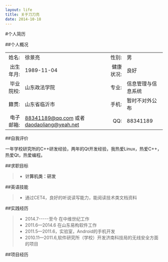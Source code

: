 ```yaml
---
layout: life
title: 关于刀刀亮
date: 2014-10-18
---
```


#个人简历

##个人概况

|    |    |    |    |
| ------: | :------ | ------: | :-----|
| 姓名:|徐景亮 | 性别:|男|
| 出生年月:|1989-11-04| 健康状况:|良好|
| 毕业院校:|山东政法学院| 专业:|信息管理与信息系统|
| 籍贯:|山东省临沂市| 手机:|暂时不对外公布|
| 电子邮箱:| [88341189@qq.com](88341189@qq.com) 或者 [daodaoliang@yeah.net](daodaoliang@yeah.net)| QQ:|88341189|

##自我评价

一年学校研究所的C++研发经验，两年的Qt开发经验，我热爱Linux，热爱C++，热爱Qt，热爱编程。

##求职目标

> * **计算机类：研发**

##英语技能

> * 通过CET4，良好的听说读写能力，能阅读技术类文档资料

##实践经历

> * 2014.7-----至今    在中维世纪工作
> * 2011.6—2014.6   在山东易构软件工作
> * 2011.5—2011.6，实验室，Android的手机开发
> * 2010.11—2011.6,软件研究所（学校）开发济南科技局的无线安全方面的项目

##项目经历



 












